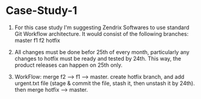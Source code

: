 # Case-Study-1

1. For this case study I'm suggesting Zendrix Softwares to use standard Git Workflow 
architecture. It would consist of the following branches:
master
f1
f2
hotfix

2. All changes must be done befor 25th of every month, particularly any changes to 
hotfix must be ready and tested by 24th. This way, the product releases can happen 
on 25th only.

3. WorkFlow:
   merge f2 --> f1 --> master.
   create hotfix branch, and add urgent.txt file (stage & commit the file, stash it, then unstash it by 24th).
   then merge hotfix --> master.
